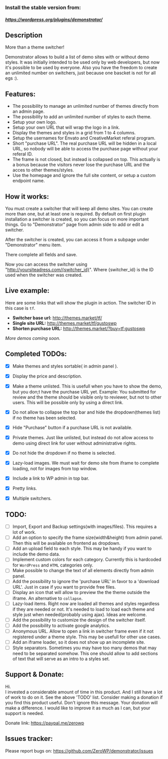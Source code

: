 ### Install the stable version from: 
##### https://wordpress.org/plugins/demonstrator/

## Description

More than a theme switcher!

Demonstrator allows to build a list of demo sites with or without demo styles. It was initially intended to be used only by web developers, but now it's possible to be used by everyone. Also you have the freedom to create an unlimited number on switchers, just because one bascket is not for all egs :).

## Features: 

* The possibility to manage an unlimited number of themes directly from an admin page.
* The possibility to add an unlimited number of styles to each theme.
* Setup your own logo.
* Setup your own URL that will wrap the logo in a link.
* Display the themes and styles in a grid from 1 to 4 columns.
* Setup the usernames for Envato and CreativeMarket referal program.
* Short "purchase URL". The real purchase URL will be hidden in a local URL, so nobody will be able to access the purchase page without your referal ID.
* The frame is not closed, but instead is collapsed on top. This actually is a bonus because the visitors never lose the purchase URL and the acces to other themes/styles.
* Use the homepage and ignore the full site content, or setup a custom endpoint name.

## How it works:

You must create a switcher that will keep all demo sites. You can create more than one, but at least one is required. By default on first plugin installation a switcher is created, so you can focus on more important things. Go to "Demonstrator" page from admin side to add or edit a switcher.

After the switcher is created, you can access it from a subpage under "Demonstrator" menu item.

There complete all fields and save.

Now you can access the switcher using "http://yoursiteadress.com/{switcher_id}". Where {switcher_id} is the ID used when the switcher was created. 

## Live example:

Here are some links that will show the plugin in action. The switcher ID in this case is `tf`.

* **Switcher base url:**    http://themes.market/tf/
* **Single site URL:**      http://themes.market/tf/gustoswp
* **Shorten purchase URL:** http://themes.market/?buy=tf:gustoswp

*More demos coming soon.*

## Completed TODOs:

- [x] Make themes and styles sortable( in admin panel ).
- [x] Display the price and description.
- [x] Make a theme unlisted. This is usefull when you have to show the demo, but you don;t have the purchase URL yet. Example: You submitted for review and the theme should be visible only to reviewer, but not to other users. This will be possible only by using a direct link.
- [x] Do not allow to collapse the top bar and hide the dropdown(themes list) if no theme has been selected.
- [x] Hide "Purchase" button if a purchase URL is not available.
- [x] Private themes. Just like unlisted, but instead do not allow access to demo using direct link for user without administrative rights.
- [x] Do not hide the dropdown if no theme is selected.
- [x] Lazy-load images. We must wait for demo site from iframe to complete loading, not for images from top window.
- [x] Include a link to WP admin in top bar.
- [x] Pretty links.
- [x] Multiple switchers.


## TODO:

- [ ] Import, Export and Backup settings(with images/files). This requires a lot of work.
- [ ] Add an option to specify the frame size(width&height) from admin panel. Then this will be available on frontend as dropdown.
- [ ] Add an upload field to each style. This may be handy if you want to include the demo data.
- [ ] Implement custom colors for each category. Currently this is hardcoded for `WordPress` and `HTML` categories only.
- [ ] Make possible to change the text of all elements directly from admin panel.
- [ ] Add the possibility to ignore the 'purchase URL' in favor to a 'download URL'. Just in case if you want to provide free files.
- [ ] Display an icon that will allow to preview the the theme outside the iframe. An alternative to `collapse`.
- [ ] Lazy-load items. Right now are loaded all themes and styles regardless if they are needed or not. It's needed to load to load each theme and style just when needed(probably using ajax). Ideas are welcome.
- [ ] Add the possibility to customize the design of the switcher itself.
- [ ] Add the possibility to activate google analytics.
- [ ] Anonymous URL. Allow to open a link in switcher frame even if it not registered under a theme style. This may be usefull for other use cases.
- [ ] Add an iframe loader, so it does not show up an incomplete site.
- [ ] Style separators. Sometimes you may have too many demos that may need to be separated somehow. This one should allow to add sections of text that will serve as an intro to a styles set.

## Support & Donate: 

Hi.<br>
I invested a considerable amount of time in this product. And I still have a lot of work to do on it. See the above 'TODO' list.
Consider making a donation if you find this product useful. Don't ignore this message. Your donation will make a difference.
I would like to improve it as much as I can, but your support is needed.

Donate link: https://paypal.me/zerowp

## Issues tracker:
Please report bugs on: https://github.com/ZeroWP/demonstrator/issues